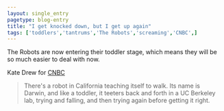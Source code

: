 ```yaml
---
layout: single_entry
pagetype: blog-entry
title: "I get knocked down, but I get up again"
tags: ['toddlers','tantrums','The Robots','screaming','CNBC',]
---  
```

The Robots are now entering their toddler stage, which means they will be so much easier to deal with now.

Kate Drew for [CNBC][1]

>There's a robot in California teaching itself to walk. Its name is Darwin, and like a toddler, it teeters back and forth in a UC Berkeley lab, trying and falling, and then trying again before getting it right.

[1]:http://www.cnbc.com/2015/12/04/a-baby-step-on-way-to-robots-learning-every-human-thing.html
